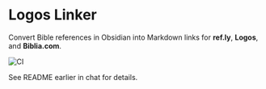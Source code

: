 # Logos Linker

Convert Bible references in Obsidian into Markdown links for **ref.ly**, **Logos**, and **Biblia.com**.

![CI](https://github.com/cleet1s/obsidian-logos-linker/actions/workflows/ci.yml/badge.svg)

See README earlier in chat for details.
